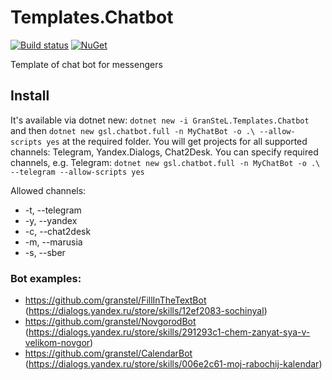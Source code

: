 # Templates.Chatbot
[![Build status](https://ci.appveyor.com/api/projects/status/qg4xlrtr32vxmrad?svg=true)](https://ci.appveyor.com/project/granstel/templates-chatbot/)
[![NuGet](https://buildstats.info/nuget/GranSteL.Templates.Chatbot)](https://www.nuget.org/packages/GranSteL.Templates.Chatbot)

Template of chat bot for messengers

Install
-------
It's available via dotnet new:
`dotnet new -i GranSteL.Templates.Chatbot`
and then `dotnet new gsl.chatbot.full -n MyChatBot -o .\ --allow-scripts yes` at the required folder. You will get projects for all supported channels: Telegram, Yandex.Dialogs, Chat2Desk. You can specify required channels, e.g. Telegram: `dotnet new gsl.chatbot.full -n MyChatBot -o .\ --telegram --allow-scripts yes`

Allowed channels:
* -t, --telegram
* -y, --yandex
* -c, --chat2desk
* -m, --marusia
* -s, --sber

### Bot examples:
- https://github.com/granstel/FillInTheTextBot (https://dialogs.yandex.ru/store/skills/12ef2083-sochinyal)
- https://github.com/granstel/NovgorodBot (https://dialogs.yandex.ru/store/skills/291293c1-chem-zanyat-sya-v-velikom-novgor)
- https://github.com/granstel/CalendarBot (https://dialogs.yandex.ru/store/skills/006e2c61-moj-rabochij-kalendar)
